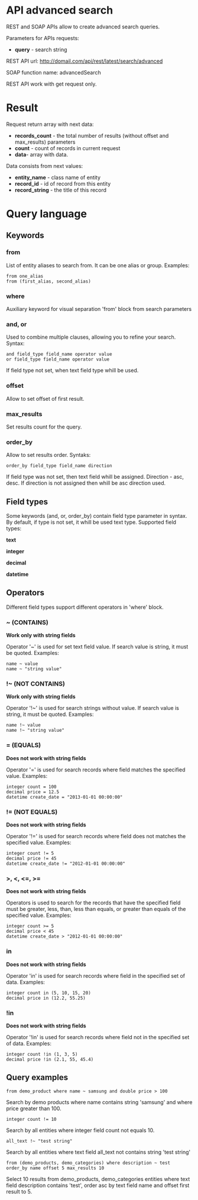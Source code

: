 API advanced search
====================

REST and SOAP APIs allow to create advanced search queries.

Parameters for APIs requests:

 - **query** - search string

REST API url: http://domail.com/api/rest/latest/search/advanced

SOAP function name: advancedSearch

REST API work with get request only.

Result
====================

Request return array with next data:

 - **records_count** - the total number of results (without offset and max_results) parameters
 - **count** - count of records in current request
 - **data**- array with data.

 Data consists from next values:

 - **entity_name** - class name of entity
 - **record_id** - id of record from this entity
 - **record_string** - the title of this record

 Query language
====================

Keywords
--------

### from

List of entity aliases to search from. It can be one alias or group. Examples:

    from one_alias
    from (first_alias, second_alias)

### where

Auxiliary keyword for visual separation 'from' block from search parameters

### and, or

Used to combine multiple clauses, allowing you to refine your search. Syntax: 

	and field_type field_name operator value
	or field_type field_name operator value

If field type not set, when text field type whill be used.

### offset

Allow to set offset of first result.

### max_results

Set results count for the query.

### order_by

Allow to set results order. Syntaks:

	order_by field_type field_name direction

If field type was not set, then text field whill be assigned. Direction - asc, desc. If direction is not assigned then whill be asc direction used.

Field types
-----------

Some keywords (and, or, order_by) contain field type parameter in syntax. By default, if type is not set, it whill be used text type. Supported field types:

**text**

**integer**

**decimal**

**datetime**


Operators
-----------

Different field types support different operators in 'where' block.

### ~ (CONTAINS)

**Work only with string fields**

Operator '~' is used for set text field value. If search value is string, it must be quoted. Examples:
	
	name ~ value
	name ~ "string value"


### !~ (NOT CONTAINS)

**Work only with string fields**

Operator '!~' is used for search strings without value. If search value is string, it must be quoted. Examples:
	
	name !~ value
	name !~ "string value"

### = (EQUALS)

**Does not work with string fields**

Operator '=' is used for search records where field matches the specified value. Examples:
	
	integer count = 100
	decimal price = 12.5
	datetime create_date = "2013-01-01 00:00:00"

### != (NOT EQUALS)

**Does not work with string fields**

Operator '!=' is used for search records where field does not matches the specified value. Examples:
	
	integer count != 5
	decimal price != 45
	datetime create_date != "2012-01-01 00:00:00"

### >, <, <=, >= 

**Does not work with string fields**

Operators is used to search for the records that have the specified field must be greater, less,  than, less than equals, or greater than equals of the specified value. Examples:
	
	integer count >= 5
	decimal price < 45
	datetime create_date > "2012-01-01 00:00:00"

### in

**Does not work with string fields**

Operator 'in' is used for search records where field in the specified set of data. Examples:
	
	integer count in (5, 10, 15, 20)
	decimal price in (12.2, 55.25)


### !in

**Does not work with string fields**

Operator '!in' is used for search records where field not in the specified set of data. Examples:
	
	integer count !in (1, 3, 5)
	decimal price !in (2.1, 55, 45.4)


Query examples
--------------

	from demo_product where name ~ samsung and double price > 100

Search by demo products where name contains string 'samsung' and where price greater than 100.

	integer count != 10

Search by all entities where integer field count not equals 10.

	all_text !~ "test string"

Search by all entities where text field all_text not contains string 'test string'

	from (demo_products, demo_categories) where description ~ test order_by name offset 5 max_results 10

Select 10 results from demo_products, demo_categories entities where text field description contains 'test', order asc by text field name and offset first result to 5.
